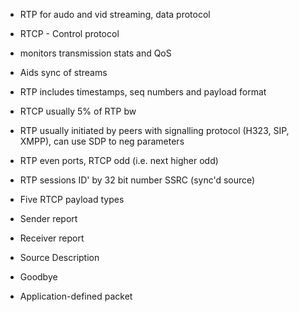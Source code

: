 * RTP for audo and vid streaming, data protocol
* RTCP - Control protocol 
 * monitors transmission stats and QoS
 * Aids sync of streams

* RTP includes timestamps, seq numbers and payload format
* RTCP usually 5% of RTP bw
* RTP usually initiated by peers with signalling protocol (H323, SIP, XMPP), can use SDP to neg parameters
* RTP even ports, RTCP odd (i.e. next higher odd)
* RTP sessions ID' by 32 bit number SSRC (sync'd source)
* Five RTCP payload types
 * Sender report
 * Receiver report
 * Source Description
 * Goodbye
 * Application-defined packet
